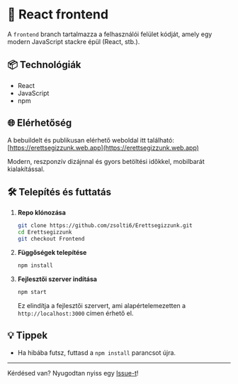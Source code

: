 # 🚀 React frontend

A `frontend` branch tartalmazza a felhasználói felület kódját, amely egy modern JavaScript stackre épül (React, stb.).

## 📦 Technológiák

- React
- JavaScript
- npm

## 🌐 Elérhetőség

A bebuildelt és publikusan elérhető weboldal itt található: [https://erettsegizzunk.web.app](https://erettsegizzunk.web.app)

Modern, reszponzív dizájnnal és gyors betöltési időkkel, mobilbarát kialakítással.

## 🛠️ Telepítés és futtatás

1. **Repo klónozása**
   ```bash
   git clone https://github.com/zsolti6/Erettsegizzunk.git
   cd Erettsegizzunk
   git checkout Frontend
   ```

2. **Függőségek telepítése**
   ```bash
   npm install
   ```

3. **Fejlesztői szerver indítása**
   ```bash
   npm start
   ```

   Ez elindítja a fejlesztői szervert, ami alapértelemezetten a `http://localhost:3000` címen érhető el.

## 💡 Tippek

- Ha hibába futsz, futtasd a `npm install` parancsot újra.

---

Kérdésed van? Nyugodtan nyiss egy [Issue-t](https://github.com/zsolti6/Erettsegizzunk/issues)!
